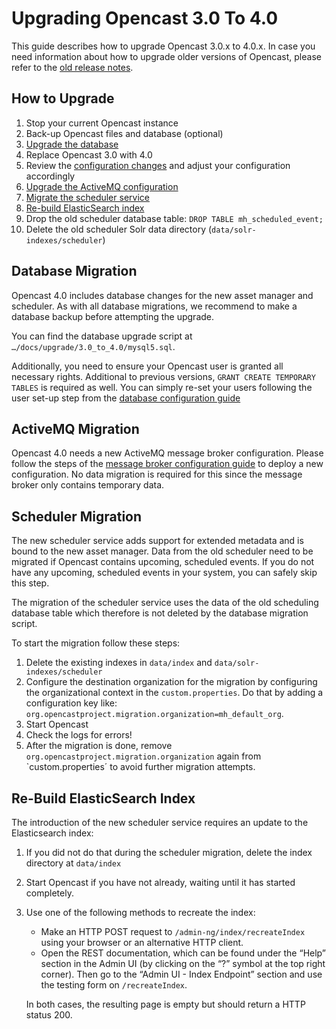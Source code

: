 Upgrading Opencast 3.0 To 4.0
=============================

This guide describes how to upgrade Opencast 3.0.x to 4.0.x. In case you need information about how to upgrade older
versions of Opencast, please refer to the [old release notes](https://docs.opencast.org).


How to Upgrade
--------------

1. Stop your current Opencast instance
2. Back-up Opencast files and database (optional)
3. [Upgrade the database](#database-migration)
4. Replace Opencast 3.0 with 4.0
6. Review the [configuration changes](releasenotes#working-file-repository-configuration) and adjust your configuration accordingly
7. [Upgrade the ActiveMQ configuration](#activemq-migration)
8. [Migrate the scheduler service](#scheduler-migration)
9. [Re-build ElasticSearch index](#re-build-elasticsearch-index)
10. Drop the old scheduler database table: `DROP TABLE mh_scheduled_event;`
11. Delete the old scheduler Solr data directory (`data/solr-indexes/scheduler`)


Database Migration
------------------

Opencast 4.0 includes database changes for the new asset manager and scheduler.  As with all database migrations, we
recommend to make a database backup before attempting the upgrade.

You can find the database upgrade script at `…/docs/upgrade/3.0_to_4.0/mysql5.sql`.

Additionally, you need to ensure your Opencast user is granted all necessary rights. Additional to previous
versions, `GRANT CREATE TEMPORARY TABLES` is required as well. You can simply re-set your users following the user
set-up step from the [database configuration guide](configuration/database/#step-1-create-an-opencast-database)


ActiveMQ Migration
------------------

Opencast 4.0 needs a new ActiveMQ message broker configuration. Please follow the steps of the [message broker
configuration guide](configuration/message-broker/) to deploy a new configuration. No data migration is required for
this since the message broker only contains temporary data.


Scheduler Migration
-------------------

The new scheduler service adds support for extended metadata and is bound to the new asset manager. Data from the old
scheduler need to be migrated if Opencast contains upcoming, scheduled events. If you do not have any upcoming,
scheduled events in your system, you can safely skip this step.

The migration of the scheduler service uses the data of the old scheduling database table which therefore is not deleted
by the database migration script.

To start the migration follow these steps:

1. Delete the existing indexes in `data/index` and `data/solr-indexes/scheduler`
2. Configure the destination organization for the migration by configuring the organizational context in the
   `custom.properties`. Do that by adding a configuration key like:
   `org.opencastproject.migration.organization=mh_default_org`.
3. Start Opencast
4. Check the logs for errors!
5. After the migration is done, remove `org.opencastproject.migration.organization` again from `custom.properties´ to
   avoid further migration attempts.


Re-Build ElasticSearch Index
----------------------------

The introduction of the new scheduler service requires an update to the Elasticsearch index:

1. If you did not do that during the scheduler migration, delete the index directory at `data/index`
2. Start Opencast if you have not already, waiting until it has started completely.
3. Use one of the following methods to recreate the index:

    - Make an HTTP POST request to `/admin-ng/index/recreateIndex` using your browser or an alternative HTTP client.
    - Open the REST documentation, which can be found under the “Help” section in the Admin UI (by clicking on the “?”
      symbol at the top right corner). Then go to the “Admin UI - Index Endpoint” section and use the testing form on
      `/recreateIndex`.

    In both cases, the resulting page is empty but should return a HTTP status 200.
